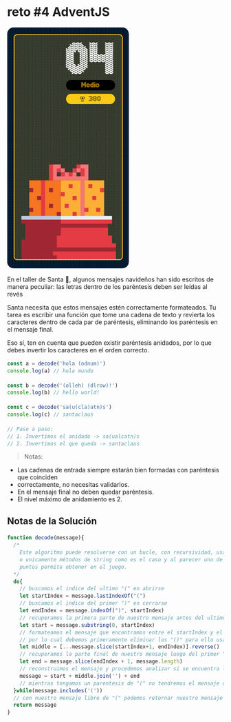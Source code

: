 # reto #4 AdventJS

<img src="./reto4.png" style="border-radius: 15px">

En el taller de Santa 🎅, algunos mensajes navideños han sido escritos de manera peculiar: las letras dentro de los paréntesis deben ser leídas al revés

Santa necesita que estos mensajes estén correctamente formateados. Tu tarea es escribir una función que tome una cadena de texto y revierta los caracteres dentro de cada par de paréntesis, eliminando los paréntesis en el mensaje final.

Eso sí, ten en cuenta que pueden existir paréntesis anidados, por lo que debes invertir los caracteres en el orden correcto.

```javascript
const a = decode('hola (odnum)')
console.log(a) // hola mundo

const b = decode('(olleh) (dlrow)!')
console.log(b) // hello world!

const c = decode('sa(u(cla)atn)s')
console.log(c) // santaclaus

// Paso a paso:
// 1. Invertimos el anidado -> sa(ualcatn)s
// 2. Invertimos el que queda -> santaclaus
```
> Notas:

- Las cadenas de entrada siempre estarán bien formadas con paréntesis que coinciden
- correctamente, no necesitas validarlos.
- En el mensaje final no deben quedar paréntesis.
- El nivel máximo de anidamiento es 2.

## Notas de la Solución

```javascript
function decode(message){
  /*
    Este algoritmo puede resolverse con un bucle, con recursividad, usando regex
    o unicamente métodos de string como es el caso y al parecer uno de los que mas
    puntos permite obtener en el juego.
  */
  do{
    // buscamos el indice del ultimo "(" en abrirse
    let startIndex = message.lastIndexOf("(")
    // buscamos el indice del primer ")" en cerrarse
    let endIndex = message.indexOf(")", startIndex)
    // recuperamos la primera parte de nuestro mensaje antes del ultimo "(" abierto
    let start = message.substring(0, startIndex)
    // formateamos el mensaje que encontramos entre el startIndex y el endIndex, es decir que estan entre ()
    // por lo cual debemos primeramente eliminar los "()" para ello usamos slice, y luego invertirlos con reverse
    let middle = [...message.slice(startIndex+1, endIndex)].reverse()
    // recuperamos la parte final de nuestro mensaje luego del primer ")"
    let end = message.slice(endIndex + 1, message.length)
    // reconstruimos el mensaje y procedemos analizar si se encuentra libre de parentesis
    message = start + middle.join('') + end
    // mientras tengamos un parentesis de "(" no tendremos el mensaje decodificado y repetimos nuestro analisis
  }while(message.includes('('))
  // con nuestro mensaje libre de "(" podemos retornar nuestro mensaje formateado o decodificado
  return message
}

```
